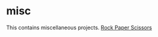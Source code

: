 # misc
This contains miscellaneous projects. 
<a href="rockpaperscissor/bonusBall.html">Rock Paper Scissors</a>
